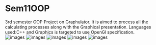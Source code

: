 # Sem11OOP
3rd semester OOP Project on Graphulator.
It is aimed to process all the calculating processes along with the Graphical presentation.
Languages used:C++
and Graphics is targeted to use OpenGl specification.\
![images](https://github.com/CRLannister/Sem11OOP/tree/master/GRAPHULATOR_Source/md_res/one.png)
![images](https://github.com/CRLannister/Sem11OOP/tree/master/GRAPHULATOR_Source/md_res/two.png)
![images](https://github.com/CRLannister/Sem11OOP/tree/master/GRAPHULATOR_Source/md_res/three.png)
![images](https://github.com/CRLannister/Sem11OOP/tree/master/GRAPHULATOR_Source/md_res/four.png)
![images](https://github.com/CRLannister/Sem11OOP/tree/master/GRAPHULATOR_Source/md_res/five.png)
